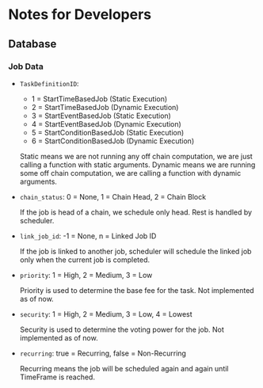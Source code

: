 # Notes for Developers

## Database

### Job Data

- `TaskDefinitionID`: 
  - 1 = StartTimeBasedJob (Static Execution)
  - 2 = StartTimeBasedJob (Dynamic Execution)
  - 3 = StartEventBasedJob (Static Execution)
  - 4 = StartEventBasedJob (Dynamic Execution)
  - 5 = StartConditionBasedJob (Static Execution)
  - 6 = StartConditionBasedJob (Dynamic Execution)

  Static means we are not running any off chain computation, we are just calling a function with static arguments.
  Dynamic means we are running some off chain computation, we are calling a function with dynamic arguments.

- `chain_status`: 0 = None, 1 = Chain Head, 2 = Chain Block 

    If the job is head of a chain, we schedule only head. Rest is handled by scheduler.

- `link_job_id`: -1 = None, n = Linked Job ID

    If the job is linked to another job, scheduler will schedule the linked job only when the current job is completed.

- `priority`: 1 = High, 2 = Medium, 3 = Low

    Priority is used to determine the base fee for the task. Not implemented as of now.

- `security`: 1 = High, 2 = Medium, 3 = Low, 4 = Lowest

    Security is used to determine the voting power for the job. Not implemented as of now.

- `recurring`: true = Recurring, false = Non-Recurring

    Recurring means the job will be scheduled again and again until TimeFrame is reached.

